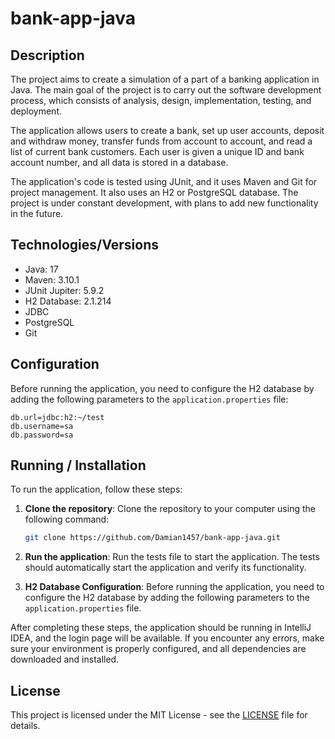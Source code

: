 # bank-app-java

## Description

The project aims to create a simulation of a part of a banking application in Java. The main goal of the project is to carry out the software development process, which consists of analysis, design, implementation, testing, and deployment.

The application allows users to create a bank, set up user accounts, deposit and withdraw money, transfer funds from account to account, and read a list of current bank customers. Each user is given a unique ID and bank account number, and all data is stored in a database.

The application's code is tested using JUnit, and it uses Maven and Git for project management. It also uses an H2 or PostgreSQL database. The project is under constant development, with plans to add new functionality in the future.

## Technologies/Versions

- Java: 17
- Maven: 3.10.1
- JUnit Jupiter: 5.9.2
- H2 Database: 2.1.214
- JDBC
- PostgreSQL
- Git

## Configuration

Before running the application, you need to configure the H2 database by adding the following parameters to the `application.properties` file:

```properties
db.url=jdbc:h2:~/test
db.username=sa
db.password=sa
```

## Running / Installation

To run the application, follow these steps:

1. **Clone the repository**: Clone the repository to your computer using the following command:

    ```bash
    git clone https://github.com/Damian1457/bank-app-java.git
    ```
2. **Run the application**: Run the tests file to start the application. The tests should automatically start the application and verify its functionality.

3. **H2 Database Configuration**: Before running the application, you need to configure the H2 database by adding the following parameters to the `application.properties` file.

After completing these steps, the application should be running in IntelliJ IDEA, and the login page will be available. If you encounter any errors, make sure your environment is properly configured, and all dependencies are downloaded and installed.

## License

This project is licensed under the MIT License - see the [LICENSE](LICENSE) file for details.



